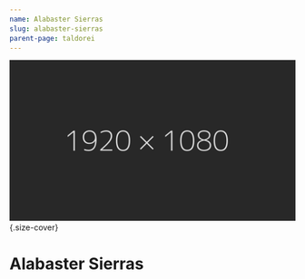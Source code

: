 ```yaml
---
name: Alabaster Sierras
slug: alabaster-sierras
parent-page: taldorei
---
```

![Caption](assets/img/placeholder_1920x1080.jpg){.size-cover}

# Alabaster Sierras
